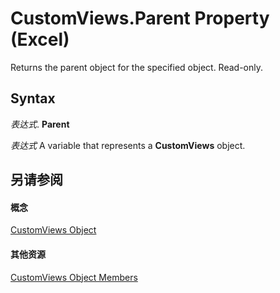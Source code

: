 
# CustomViews.Parent Property (Excel)

Returns the parent object for the specified object. Read-only.


## Syntax

 _表达式_. **Parent**

 _表达式_ A variable that represents a **CustomViews** object.


## 另请参阅


#### 概念


[CustomViews Object](f970bdf7-371b-ba41-89a3-bef2c6907f1a.md)
#### 其他资源


[CustomViews Object Members](http://msdn.microsoft.com/library/694d7e53-a38b-e4c3-eb44-d35c758e1352%28Office.15%29.aspx)